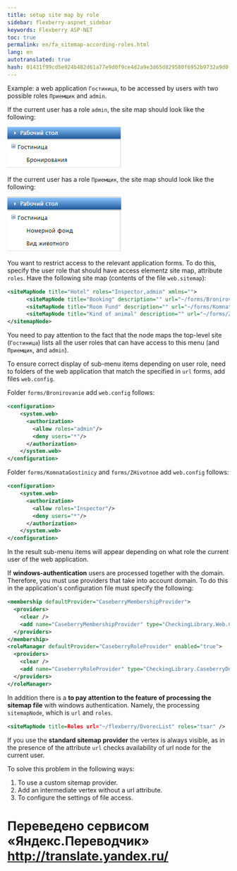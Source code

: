 ```yaml
--- 
title: setup site map by role 
sidebar: flexberry-aspnet_sidebar 
keywords: Flexberry ASP-NET 
toc: true 
permalink: en/fa_sitemap-according-roles.html 
lang: en 
autotranslated: true 
hash: 01431f99cd5e924b482d61a77e9d0f9ce4d2a9e3d65d829580f6952b9732a9d0 
--- 
```


Example: a web application `Гостиница`, to be accessed by users with two possible roles `Приемщик` and `admin`. 

If the current user has a role `admin`, the site map should look like the following: 

![](/images/pages/products/flexberry-aspnet/admin-menu.png) 

If the current user has a role `Приемщик`, the site map should look like the following: 

![](/images/pages/products/flexberry-aspnet/priem-menu.png) 

You want to restrict access to the relevant application forms. To do this, specify the user role that should have access elementz site map, attribute `roles`. Have the following site map (contents of the file `web.sitemap`): 

```xml
<siteMapNode title="Hotel" roles="Inspector,admin" xmlns="">
      <siteMapNode title="Booking" description="" url="~/forms/Bronirovanie/G_BronirovanieL.aspx" roles="admin"/> 
      <siteMapNode title="Room Fund" description="" url="~/forms/KomnataGostinicy/G_KomnataGostinicyL.aspx" roles="Inspector"/> 
      <siteMapNode title="Kind of animal" description="" url="~/forms/ZHivotnoe/G_ZHivotnoeL.aspx" roles="Inspector"/>
</sitemapNode> 
``` 

You need to pay attention to the fact that the node maps the top-level site (`Гостиница`) lists all the user roles that can have access to this menu (and `Приемщик`, and `admin`). 

To ensure correct display of sub-menu items depending on user role, need to folders of the web application that match the specified in `url` forms, add files `web.config`. 

Folder `forms/Bronirovanie` add `web.config` follows: 

```xml
<configuration>
    <system.web>
      <authorization>
        <allow roles="admin"/>
        <deny users="*"/>
      </authorization>  
    </system.web>
</configuration>
``` 

Folder `forms/KomnataGostinicy` and `forms/ZHivotnoe` add `web.config` follows: 

```xml
<configuration>
    <system.web>
      <authorization>
        <allow roles="Inspector"/>
        <deny users="*"/>
      </authorization>
    </system.web>
</configuration>
``` 

In the result sub-menu items will appear depending on what role the current user of the web application. 

If __windows-authentication__ users are processed together with the domain. Therefore, you must use providers that take into account domain. To do this in the application's configuration file must specify the following: 

```xml
<membership defaultProvider="CaseberryMembershipProvider">
  <providers>
    <clear />
    <add name="CaseberryMembershipProvider" type="CheckingLibrary.Web.CaseberryDomainMembershipProvider" applicationName="SLAuthSample" />
  </providers>
</membership>
<roleManager defaultProvider="CaseberryRoleProvider" enabled="true">
  <providers>
    <clear />
    <add name="CaseberryRoleProvider" type="CheckingLibrary.CaseberryDomainRoleProvider" />
  </providers>
</roleManager>
``` 

In addition there is a __to pay attention to the feature of processing the sitemap file__ with windows authentication. Namely, the processing `sitemapNode`, which is `url` and `roles`. 

```xml
<siteMapNode title=Roles url="~/flexberry/DvorecList" roles="tsar" />
``` 

If you use the __standard sitemap provider__ the vertex is always visible, as in the presence of the attribute `url` checks availability of url node for the current user. 

To solve this problem in the following ways: 

1. To use a custom sitemap provider. 
2. Add an intermediate vertex without a url attribute. 
3. To configure the settings of file access. 



 # Переведено сервисом «Яндекс.Переводчик» http://translate.yandex.ru/